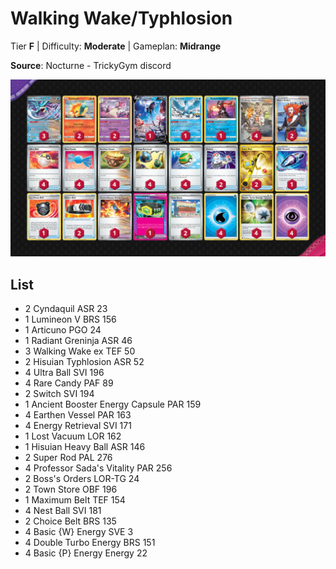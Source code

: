 # Walking Wake/Typhlosion

Tier **F** | Difficulty: **Moderate** | Gameplan: **Midrange**

**Source**: Nocturne - TrickyGym discord

![decklist](../../!Images/Standard/10BRS-TEF/Walking%20Wake-Typhlosion.png)

## List
* 2 Cyndaquil ASR 23
* 1 Lumineon V BRS 156
* 1 Articuno PGO 24
* 1 Radiant Greninja ASR 46
* 3 Walking Wake ex TEF 50
* 2 Hisuian Typhlosion ASR 52
* 4 Ultra Ball SVI 196
* 4 Rare Candy PAF 89
* 2 Switch SVI 194
* 1 Ancient Booster Energy Capsule PAR 159
* 4 Earthen Vessel PAR 163
* 4 Energy Retrieval SVI 171
* 1 Lost Vacuum LOR 162
* 1 Hisuian Heavy Ball ASR 146
* 2 Super Rod PAL 276
* 4 Professor Sada's Vitality PAR 256
* 2 Boss's Orders LOR-TG 24
* 2 Town Store OBF 196
* 1 Maximum Belt TEF 154
* 4 Nest Ball SVI 181
* 2 Choice Belt BRS 135
* 4 Basic {W} Energy SVE 3
* 4 Double Turbo Energy BRS 151
* 4 Basic {P} Energy Energy 22
